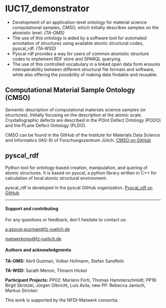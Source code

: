 # IUC17_demonstrator

- Development of an application-level ontology for material science computational samples, CMSO, which initially describes samples on the atomistic level. _(TA-OMS)_
- The use of this ontology is aided by a software tool for automated annotation of structures using available atomic structural codes, pyscal_rdf. _(TA-WSD)_
- Pyscal-rdf provides a way for users of common atomistic structure codes to implement RDF store and SPARQL querying. 
- The use of this controlled vocabulary in a linked open data form ensures interoperability between different structural file formats and software, while also offering the possibility of making data findable and reusable.

## Computational Material Sample Ontology (CMSO)
Semantic description of computational materials science samples (or structures). Initially focusing on the description at the atomic scale. Crystallographic defects are described in the POint Defect Ontology (PODO) and the PLane Defect Ontology (PLDO). 

CMSO can be found in the GitHub of the Institute for Materials Data Science and Informatics (IAS-9) of Forschungszentrum Jülich. [CMSO on GitHub](https://github.com/Materials-Data-Science-and-Informatics/cmso-ontology)

## pyscal_rdf
Python tool for ontology-based creation, manipulation, and quering of atomic structures. It is based on pyscal, a python library written in C++ for calculation of local atomic structural environment.

pyscal_rdf is developed in the pyscal GitHub organization. [Pyscal_rdf on GitHub](https://github.com/pyscal/pyscal_rdf) 

***
#### Support and contributing
For any questions or feedback, don't hesitate to contact us:

a.azocar.guzman@fz-juelich.de

matwerkoms@fz-juelich.de

#### Authors and acknowledgments
**TA-OMS:** Abril Guzman, Volker Hofmann, Stefan Sandfeld.

**TA-WSD:** Sarath Menon, Tilmann Hickel

**Participant Projects:**
PP02: Mariano Forti, Thomas Hammerschmidt;
PP18: Birgit Skrotzki, Jürgen Olbricht, Luis Avila;
new PP: Rebecca Janisch, Markus Stricker.

This work is supported by the NFDI-Matwerk consortia.
